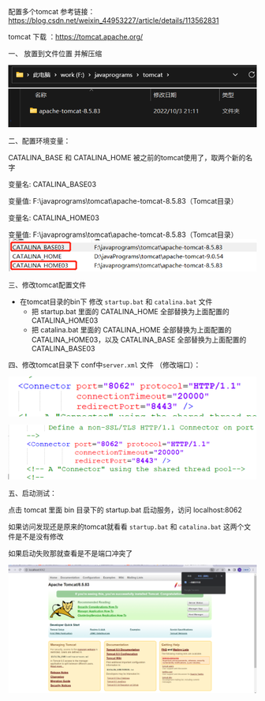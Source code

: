 配置多个tomcat   参考链接： https://blog.csdn.net/weixin_44953227/article/details/113562831

tomcat 下载 ：https://tomcat.apache.org/

一、 放置到文件位置 并解压缩 

![](images/image-20221025110050753.png)

二、配置环境变量：

CATALINA_BASE 和 CATALINA_HOME 被之前的tomcat使用了，取两个新的名字

变量名: CATALINA_BASE03

变量值: F:\javaprograms\tomcat\apache-tomcat-8.5.83（Tomcat目录）

变量名: CATALINA_HOME03

变量值: F:\javaprograms\tomcat\apache-tomcat-8.5.83（Tomcat目录）
![image-20221025110218985](images/image-20221025110218985.png)



三、修改tomcat配置文件 

- 在tomcat目录的bin下  修改 `startup.bat` 和 `catalina.bat` 文件
  - 把 startup.bat 里面的 CATALINA_HOME 全部替换为上面配置的 CATALINA_HOME03
  - 把 catalina.bat 里面的 CATALINA_HOME 全部替换为上面配置的 CATALINA_HOME03，以及 CATALINA_BASE 全部替换为上面配置的 CATALINA_BASE03

四、修改tomcat目录下 conf中`server.xml` 文件 （修改端口）：

![image-20221025110448649](images/image-20221025110448649.png)

![image-20221025110502632](images/image-20221025110502632.png)

五、启动测试：

点击 tomcat 里面 bin 目录下的 startup.bat 启动服务，访问 localhost:8062

如果访问发现还是原来的tomcat就看看 `startup.bat` 和 `catalina.bat` 这两个文件是不是没有修改

如果启动失败那就查看是不是端口冲突了

![image-20221025110605796](images/image-20221025110605796.png)